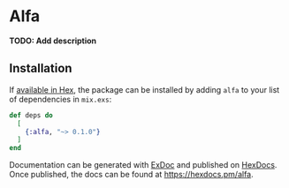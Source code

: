 # Alfa

**TODO: Add description**

## Installation

If [available in Hex](https://hex.pm/docs/publish), the package can be installed
by adding `alfa` to your list of dependencies in `mix.exs`:

```elixir
def deps do
  [
    {:alfa, "~> 0.1.0"}
  ]
end
```

Documentation can be generated with [ExDoc](https://github.com/elixir-lang/ex_doc)
and published on [HexDocs](https://hexdocs.pm). Once published, the docs can
be found at <https://hexdocs.pm/alfa>.

